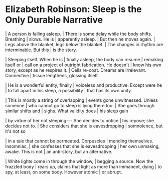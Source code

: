 
# Elizabeth Robinson: Sleep is the Only Durable Narrative



| A person is falling asleep.
| There is some delay while the body shifts. Breathing
| slows. He is
| apparently asleep.
| But then he moves again.
| Legs above the blanket, legs below the blanket.
| The changes in rhythm are interminable. But this
| is the story.

| Sleeping itself. When he is
| finally asleep, the body can resume
| remaking itself or
| call on a project of outright fabrication. He doesn't
| know his own story, except as he respires it.
| Cells re-coat. Dreams are irrelevant. Connective
| tissue lengthens, glossing itself.

| He is a wonderful entity, finally
| voiceless and productive. Except were he
| to fall apart in his sleep, a possibility
| that has its own unity.

| This is mostly a string of overlapping
| events gone unwitnessed. Unless someone
| who cannot go to sleep is lying there too.
| She goes through similar shifts and
| sighs. What validity does
| his sleep gain

| by virtue of her not sleeping--- She decides to notice
| his repose; she decides not to.
| She considers that she is eavesdropping
| somnolence, but it's not so

| in a tale that cannot be permeated. Corpuscles
| mending themselves. Insomniac,
| she confesses that she is eavesdropping
| her own unmaking, awake. This is not
| an anti-story, but an alternative.

| White lights come in through the window,
| begging a source. Now the frazzled body
| rears up, claims that light as more than immanent, dying
| to spy, at least, on some body. However atomic
| or abrupt.


